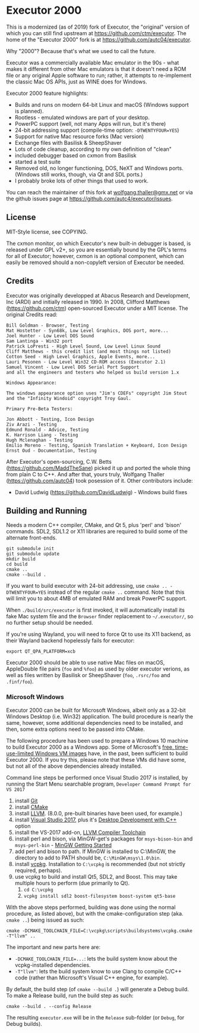 Executor 2000
=============

This is a modernized (as of 2019) fork of Executor, the "original" version
of which you can still find upstream at https://github.com/ctm/executor.
The home of the "Executor 2000" fork is at https://github.com/autc04/executor.

Why "2000"? Because that's what we used to call the future.

Executor was a commercially available Mac emulator in the 90s -
what makes it different from other Mac emulators is that it doesn't need a
ROM file or any original Apple software to run; rather, it attempts to
re-implement the classic Mac OS APIs, just as WINE does for Windows.

Executor 2000 feature highlights:

  - Builds and runs on modern 64-bit Linux and macOS (Windows support is planned).
  - Rootless - emulated windows are part of your desktop.
  - PowerPC support (well, not many Apps will run, but it's there)
  - 24-bit addressing support (compile-time option: `-DTWENTYFOUR=YES`)
  - Support for native Mac resource forks (Mac version)
  - Exchange files with Basilisk & SheepShaver
  - Lots of code cleanup, according to my own definition of "clean"
  - included debugger based on cxmon from Basilisk
  - started a test suite
  - Removed old, no longer functioning, DOS, NeXT and Windows ports. (Windows
    still works, though, via Qt and SDL ports.)
  - I probably broke lots of other things that used to work.

You can reach the maintainer of this fork at wolfgang.thaller@gmx.net or via
the github issues page at https://github.com/autc4/executor/issues.

License
-------

MIT-Style license, see COPYING.

The cxmon monitor, on which Executor's new built-in debugger is based,
is released under GPL v2+, so you are essentially bound by the GPL's terms
for all of Executor; however, cxmon is an optional component, which can easily
be removed should a non-copyleft version of Executor be needed.

Credits
-------

Executor was originally developped at Abacus Research and Development, Inc (ARDI)
and initially released in 1990. In 2008, Clifford Matthews (https://github.com/ctm)
open-sourced Executor under a MIT license.
The original Credits read:

```
Bill Goldman - Browser, Testing
Mat Hostetter - Syn68k, Low Level Graphics, DOS port, more...
Joel Hunter - Low Level DOS Sound
Sam Lantinga - Win32 port
Patrick LoPresti - High Level Sound, Low Level Linux Sound
Cliff Matthews - this credit list (and most things not listed)
Cotton Seed - High Level Graphics, Apple Events, more...
Lauri Pesonen - Low Level Win32 CD-ROM access (Executor 2.1)
Samuel Vincent - Low Level DOS Serial Port Support
and all the engineers and testers who helped us build version 1.x

Windows Appearance:

The windows appearance option uses "Jim's CDEFs" copyright Jim Stout and the "Infinity Windoid" copyright Troy Gaul.

Primary Pre-Beta Testers:

Jon Abbott - Testing, Icon Design
Ziv Arazi - Testing
Edmund Ronald - Advice, Testing
K. Harrison Liang - Testing
Hugh Mclenaghan - Testing
Emilio Moreno - Testing, Spanish Translation + Keyboard, Icon Design
Ernst Oud - Documentation, Testing
```

After Executor's open-sourcing, C.W. Betts (https://github.com/MaddTheSane)
picked it up and ported the whole thing from plain C to C++.
And after that, yours truly, Wolfgang Thaller (https://github.com/autc04) took
posession of it.  Other contributors include:

  - David Ludwig (https://github.com/DavidLudwig) - Windows build fixes

Building and Running
--------------------

Needs a modern C++ compiler, CMake, and Qt 5, plus 'perl' and 'bison' commands.
SDL2, SDL1.2 or X11 libraries are required to build some of the alternate front-ends.

```
git submodule init
git submodule update
mkdir build
cd build
cmake ..
cmake --build .
```

If you want to build executor with 24-bit addressing, use
`cmake .. -DTWENTYFOUR=YES` instead of the regular `cmake ..` command. Note that
this will limit you to about 4MB of emulated RAM and break PowerPC support.

When `./build/src/executor` is first invoked, it will automatically install its
fake Mac system file and the `Browser` finder replacement to `~/.executor/`, so
no further setup should be needed.

If you're using Wayland, you will need to force Qt to use its X11 backend, as their
Wayland backend hopelessly fails for executor:

```
export QT_QPA_PLATFORM=xcb
```

Executor 2000 should be able to use native Mac files on macOS, AppleDouble 
file pairs (`foo` and `%foo`) as used by older executor verions, as well as
files written by Basilisk or SheepShaver (`foo`, `.rsrc/foo` and `.finf/foo`).


### Microsoft Windows

Executor 2000 can be built for Microsoft Windows, albeit only as a 32-bit
Windows Desktop (i.e. Win32) application.  The build procedure is nearly the
same, however, some additional dependencies need to be installed, and then,
some extra options need to be passed into CMake.

The following procedure has been used to prepare a Windows 10 machine to build
Executor 2000 as a Windows app.  Some of Microsoft's
[free, time-use-limited Windows VM images](https://developer.microsoft.com/en-us/windows/downloads/virtual-machines)
have, in the past, been sufficient to build Executor 2000.  If you try this,
please note that these VMs did have some, but not all of the above dependencies
already installed.

Command line steps be performed once Visual Studio 2017 is installed, by
running the Start Menu searchable program, ```Developer Command Prompt for VS 2017```

1. install [Git](https://git-scm.com/download)
2. install [CMake](https://cmake.org/download/)
3. install [LLVM](http://releases.llvm.org/download.html). (8.0.0, pre-built
   binaries have been used, for example.)
4. install [Visual Studio 2017](https://visualstudio.microsoft.com/), plus it's
   [Desktop Development with C++](https://docs.microsoft.com/en-us/cpp/build/vscpp-step-0-installation?view=vs-2017)
   option 
5. install the VS-2017 add-on,
   [LLVM Compiler Toolchain](https://marketplace.visualstudio.com/items?itemName=LLVMExtensions.llvm-toolchain)
6. install perl and bison, via MinGW-get's packages for
   ```msys-bison-bin``` and ```msys-perl-bin``` - [MinGW Getting Started](http://www.mingw.org/wiki/getting_started)
7. add perl and bison to path.  If MinGW is installed to C:\MinGW, the
   directory to add to PATH should be, ```C:\MinGW\msys\1.0\bin```.
8. install [vcpkg](https://github.com/Microsoft/vcpkg).  Installation to
   ```C:\vcpkg``` is recommended (but not strictly required, perhaps).
9. use vcpkg to build and install Qt5, SDL2, and Boost.  This may take
   multiple hours to perform (due primarily to Qt).
   1. ```cd C:\vcpkg```
   2. ```vcpkg install sdl2 boost-filesystem boost-system qt5-base```

With the above steps performed, building was done using the normal procedure,
as listed above), but with the cmake-configuration step (aka. ```cmake ..```)
being issued as such:

```cmake -DCMAKE_TOOLCHAIN_FILE=C:\vcpkg\scripts\buildsystems\vcpkg.cmake -T"llvm" ..```

The important and new parts here are:

  - ```-DCMAKE_TOOLCHAIN_FILE=...```: lets the build system know about the
    vcpkg-installed dependencies.
  - ```-T"llvm"```: lets the build system know to use Clang to compile
    C/C++ code (rather than Microsoft's Visual C++ engine, for example).

By default, the build step (of ```cmake --build .```) will generate a Debug
build.  To make a Release build, run the build step as such:

```cmake --build . --config Release```

The resulting ```executor.exe``` will be in the ```Release``` sub-folder
(or ```Debug```, for Debug builds).
